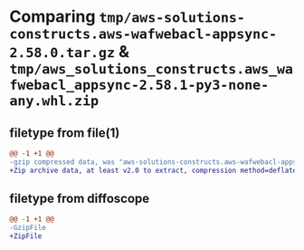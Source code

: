 # Comparing `tmp/aws-solutions-constructs.aws-wafwebacl-appsync-2.58.0.tar.gz` & `tmp/aws_solutions_constructs.aws_wafwebacl_appsync-2.58.1-py3-none-any.whl.zip`

## filetype from file(1)

```diff
@@ -1 +1 @@
-gzip compressed data, was "aws-solutions-constructs.aws-wafwebacl-appsync-2.58.0.tar", last modified: Sat May 25 13:09:55 2024, max compression
+Zip archive data, at least v2.0 to extract, compression method=deflate
```

## filetype from diffoscope

```diff
@@ -1 +1 @@
-GzipFile
+ZipFile
```

